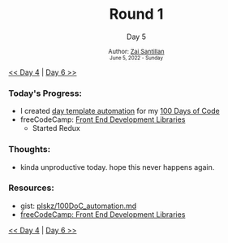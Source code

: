 <div align="center">
  <h1>Round 1</h1>
  <p>Day 5</p>

  <sub>
    Author: <a href="https://github.com/plskz" target="_blank">Zai Santillan</a>
    <br>
    <small>June 5, 2022 - Sunday</small>
  </sub>
</div>

[<< Day 4](day04.md) | [Day 6 >>](day06.md)

### Today's Progress:

- I created [day template automation](https://gist.github.com/plskz/b85fe24aebc16732f9749726b97dafdb) for my [100 Days of Code](../README.md)
- freeCodeCamp: [Front End Development Libraries](https://www.freecodecamp.org/learn/front-end-development-libraries/)
  - Started Redux

### Thoughts:

- kinda unproductive today. hope this never happens again.

### Resources:

- gist: [plskz/100DoC_automation.md](https://gist.github.com/plskz/b85fe24aebc16732f9749726b97dafdb)
- [freeCodeCamp: Front End Development Libraries](https://www.freecodecamp.org/learn/front-end-development-libraries/)

[<< Day 4](day04.md) | [Day 6 >>](day06.md)
